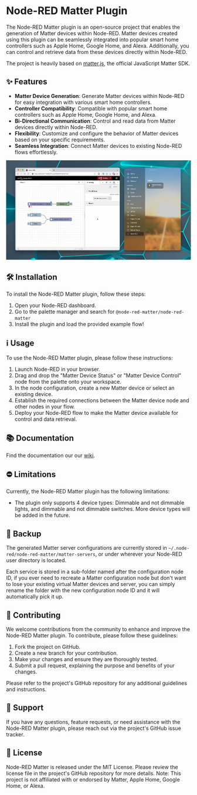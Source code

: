 # Node-RED Matter Plugin

The Node-RED Matter plugin is an open-source project that enables the generation of Matter devices within Node-RED.
Matter devices created using this plugin can be seamlessly integrated into popular smart home controllers such as
Apple Home, Google Home, and Alexa. Additionally, you can control and retrieve data from these devices directly within Node-RED.

The project is heavily based on [matter.js](https://github.com/project-chip/matter.js), the official JavaScript Matter SDK.

## ✨ Features

- **Matter Device Generation**: Generate Matter devices within Node-RED for easy integration with various smart home controllers.
- **Controller Compatibility**: Compatible with popular smart home controllers such as Apple Home, Google Home, and Alexa.
- **Bi-Directional Communication**: Control and read data from Matter devices directly within Node-RED.
- **Flexibility**: Customize and configure the behavior of Matter devices based on your specific requirements.
- **Seamless Integration**: Connect Matter devices to existing Node-RED flows effortlessly.

[![demo](public/demo.png)](public/demo.mp4)

## 🛠️ Installation

To install the Node-RED Matter plugin, follow these steps:

1. Open your Node-RED dashboard.
2. Go to the palette manager and search for `@node-red-matter/node-red-matter`
3. Install the plugin and load the provided example flow!

## ℹ️ Usage

To use the Node-RED Matter plugin, please follow these instructions:

1. Launch Node-RED in your browser.
2. Drag and drop the "Matter Device Status" or "Matter Device Control" node from the palette onto your workspace.
3. In the node configuration, create a new Matter device or select an existing device.
4. Establish the required connections between the Matter device node and other nodes in your flow.
5. Deploy your Node-RED flow to make the Matter device available for control and data retrieval.

## 📚 Documentation

Find the documentation our our [wiki](https://github.com/FezVrasta/node-red-matter/wiki).

## ⛔ Limitations

Currently, the Node-RED Matter plugin has the following limitations:

- The plugin only supports 4 device types: Dimmable and not dimmable lights, and dimmable and not dimmable switches. More device types will be added in the future.

## 💾 Backup

The generated Matter server configurations are currently stored in `~/.node-red/node-red-matter/matter-servers`, or under wherever your Node-RED
user directory is located.

Each service is stored in a sub-folder named after the configuration node ID, if you ever need to recreate a Matter configuration node but don't want to
lose your existing virtual Matter devices and server, you can simply rename the folder with the new configuration node ID and it will automatically pick it up.

## 🤲 Contributing

We welcome contributions from the community to enhance and improve the Node-RED Matter plugin. To contribute, please follow these guidelines:

1. Fork the project on GitHub.
2. Create a new branch for your contribution.
3. Make your changes and ensure they are thoroughly tested.
4. Submit a pull request, explaining the purpose and benefits of your changes.

Please refer to the project's GitHub repository for any additional guidelines and instructions.

## 💙 Support

If you have any questions, feature requests, or need assistance with the Node-RED Matter plugin, please reach out via the project's GitHub issue tracker.

## 📝 License

Node-RED Matter is released under the MIT License.
Please review the license file in the project's GitHub repository for more details.
Note: This project is not affiliated with or endorsed by Matter, Apple Home, Google Home, or Alexa.

